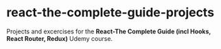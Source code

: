 # react-the-complete-guide-projects
Projects and excercises for the **React-The Complete Guide (incl Hooks, React Router, Redux)** Udemy course.
